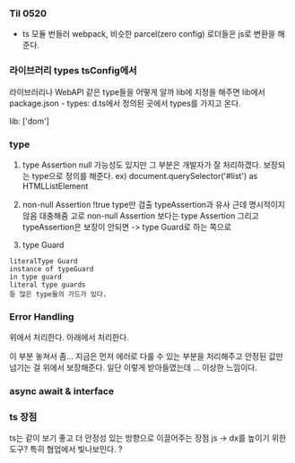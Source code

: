 ### Til 0520

- ts 
모듈 번들러 webpack, 비슷한 parcel(zero config) 
로더들은 js로 변환을 해준다.


### 라이브러리 types tsConfig에서 

라이브러리나 WebAPI 같은 type들을 어떻게 알까 
lib에 지정을 해주면 lib에서 
package.json - types: d.ts에서 정의된 곳에서 
types를 가지고 온다.

lib: ['dom']

### type 


1. type Assertion
null 가능성도 있지만 그 부분은 개발자가 잘 처리하겠다. 보장되는 type으로 정의를 해준다.
ex) document.querySelector('#list') as HTMLListElement
2. non-null Assertion 
!true type만 검출  typeAssertion과 유사
근데 명시적이지 않음 대충해줌 고로 
non-null Assertion 보다는 type Assertion 
그리고 typeAssertion은 보장이 안되면 
-> type Guard로 하는 쪽으로 

3. type Guard 

```
literalType Guard
instance of typeGuard 
in type guard 
literal type guards 
등 많은 type들의 가드가 있다.
```
 
 ### Error Handling 

 위에서 처리한다. 
 아래에서 처리한다. 

이 부분 놓쳐서 좀... 지금은 
먼저 에러로 다룰 수 있는 부분을 처리해주고 안정된 값만 넘기는 걸 위에서 보장해준다. 일단 이렇게 받아들였는데 ... 이상한 느낌이다. 

### async await & interface

### ts 장점 
ts는 같이 보기 좋고 더 안정성 있는 방향으로 이끌어주는 장점 
js -> dx를 높이기 위한 도구? 특히 협업에서 빛나보인다. ? 
